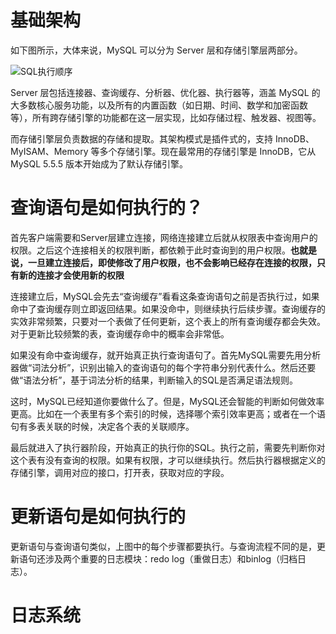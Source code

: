 # 基础架构

如下图所示，大体来说，MySQL 可以分为 Server 层和存储引擎层两部分。

![SQL执行顺序](https://tva1.sinaimg.cn/large/006y8mN6ly1g70hnbgdsij31400u0tpc.jpg)

Server 层包括连接器、查询缓存、分析器、优化器、执行器等，涵盖 MySQL 的大多数核心服务功能，以及所有的内置函数（如日期、时间、数学和加密函数等），所有跨存储引擎的功能都在这一层实现，比如存储过程、触发器、视图等。

而存储引擎层负责数据的存储和提取。其架构模式是插件式的，支持 InnoDB、MyISAM、Memory 等多个存储引擎。现在最常用的存储引擎是 InnoDB，它从 MySQL 5.5.5 版本开始成为了默认存储引擎。

# 查询语句是如何执行的？

首先客户端需要和Server层建立连接，网络连接建立后就从权限表中查询用户的权限。之后这个连接相关的权限判断，都依赖于此时查询到的用户权限。**也就是说，一旦建立连接后，即使修改了用户权限，也不会影响已经存在连接的权限，只有新的连接才会使用新的权限**

连接建立后，MySQL会先去“查询缓存”看看这条查询语句之前是否执行过，如果命中了查询缓存则立即返回结果。如果没命中，则继续执行后续步骤。查询缓存的实效非常频繁，只要对一个表做了任何更新，这个表上的所有查询缓存都会失效。对于更新比较频繁的表，查询缓存命中的概率会非常低。

如果没有命中查询缓存，就开始真正执行查询语句了。首先MySQL需要先用分析器做“词法分析”，识别出输入的查询语句的每个字符串分别代表什么。然后还要做“语法分析”，基于词法分析的结果，判断输入的SQL是否满足语法规则。

这时，MySQL已经知道你要做什么了。但是，MySQL还会智能的判断如何做效率更高。比如在一个表里有多个索引的时候，选择哪个索引效率更高；或者在一个语句有多表关联的时候，决定各个表的关联顺序。

最后就进入了执行器阶段，开始真正的执行你的SQL。执行之前，需要先判断你对这个表有没有查询的权限。如果有权限，才可以继续执行。然后执行器根据定义的存储引擎，调用对应的接口，打开表，获取对应的字段。

# 更新语句是如何执行的

更新语句与查询语句类似，上图中的每个步骤都要执行。与查询流程不同的是，更新语句还涉及两个重要的日志模块：redo log（重做日志）和binlog（归档日志）。



# 日志系统





























